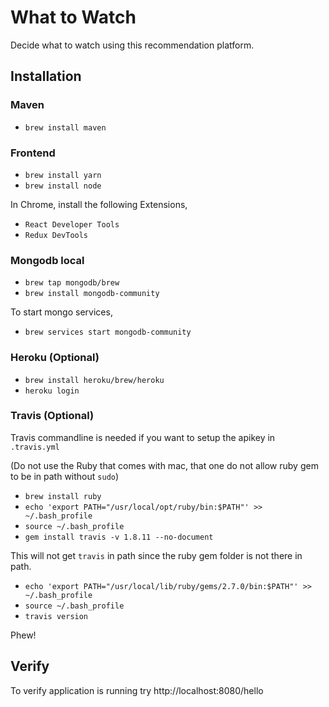 # What to Watch

Decide what to watch using this recommendation platform.

## Installation

### Maven

 - `brew install maven`
 
### Frontend
 - `brew install yarn`
 - `brew install node`
 
In Chrome, install the following Extensions,
- `React Developer Tools`
- `Redux DevTools`

### Mongodb local
 - `brew tap mongodb/brew`
 - `brew install mongodb-community`

To start mongo services,
- `brew services start mongodb-community`

### Heroku (Optional)

 - `brew install heroku/brew/heroku`
 - `heroku login`

### Travis (Optional)

Travis commandline is needed if you want to setup the apikey in `.travis.yml`

(Do not use the Ruby that comes with mac, that one do not allow ruby gem to be in path without `sudo`)
 - `brew install ruby`
 - `echo 'export PATH="/usr/local/opt/ruby/bin:$PATH"' >> ~/.bash_profile`
 - `source ~/.bash_profile`
 - `gem install travis -v 1.8.11 --no-document`
 
This will not get `travis` in path since the ruby gem folder is not there in path.

 - `echo 'export PATH="/usr/local/lib/ruby/gems/2.7.0/bin:$PATH"' >> ~/.bash_profile`
 - `source ~/.bash_profile`
 - `travis version`

Phew!

## Verify

To verify application is running try http://localhost:8080/hello
